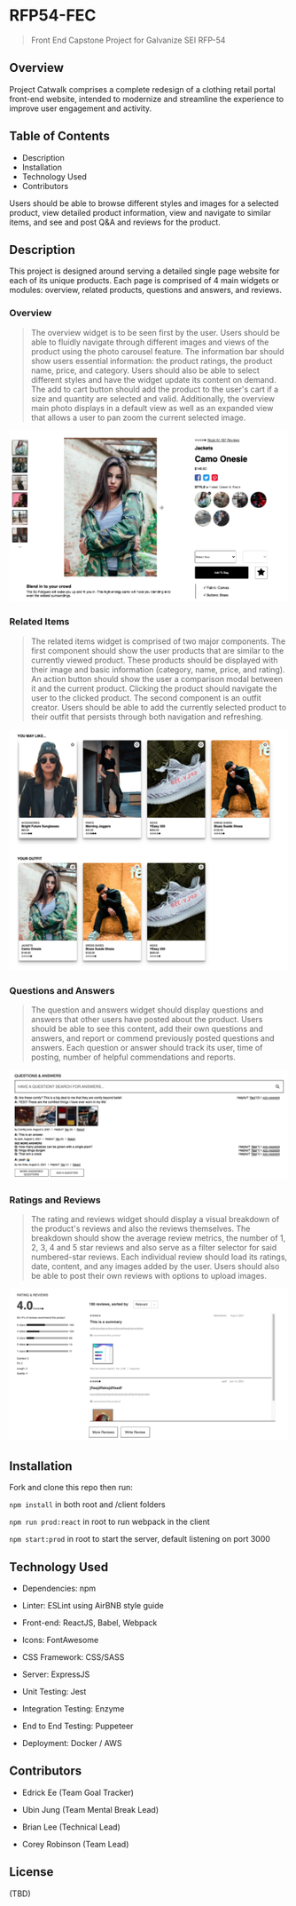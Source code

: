 # RFP54-FEC
> Front End Capstone Project for Galvanize SEI RFP-54

## Overview
Project Catwalk comprises a complete redesign of a clothing retail portal front-end website, intended to modernize and streamline the experience to improve user engagement and activity.

## Table of Contents
- Description
- Installation
- Technology Used
- Contributors

Users should be able to browse different styles and images for a selected product, view detailed product information, view and navigate to similar items, and see and post Q&A and reviews for the product.

## Description
This project is designed around serving a detailed single page website for each of its unique products. Each page is comprised of 4 main widgets or modules: overview, related products, questions and answers, and reviews.

### Overview
>The overview widget is to be seen first by the user. Users should be able to fluidly navigate through different images and views of the product using the photo carousel feature. The information bar should show users essential information: the product ratings, the product name, price, and category. Users should also be able to select different styles and have the widget update its content on demand. The add to cart button should add the product to the user's cart if a size and quantity are selected and valid. Additionally, the overview main photo displays in a default view as well as an expanded view that allows a user to pan zoom the current selected image.

![Alt text](/screenshots/overview.png?raw=true "Overview Widget")

### Related Items
>The related items widget is comprised of two major components. The first component should show the user products that are similar to the currently viewed product. These products should be displayed with their image and basic information (category, name, price, and rating). An action button should show the user a comparison modal between it and the current product. Clicking the product should navigate the user to the clicked product. The second component is an outfit creator. Users should be able to add the currently selected product to their outfit that persists through both navigation and refreshing.

![Alt text](/screenshots/related.png?raw=true "Overview Widget")

### Questions and Answers
>The question and answers widget should display questions and answers that other users have posted about the product. Users should be able to see this content, add their own questions and answers, and report or commend previously posted questions and answers. Each question or answer should track its user, time of posting, number of helpful commendations and reports.

![Alt text](/screenshots/qa.png?raw=true "Q and A Widget")

### Ratings and Reviews
>The rating and reviews widget should display a visual breakdown of the product's reviews and also the reviews themselves. The breakdown should show the average review metrics, the number of 1, 2, 3, 4 and 5 star reviews and also serve as a filter selector for said numbered-star reviews. Each individual review should load its ratings, date, content, and any images added by the user. Users should also be able to post their own reviews with options to upload images.

![Alt text](/screenshots/reviews.png?raw=true "Reviews Widget")

## Installation
Fork and clone this repo then run:

`npm install` in both root and /client folders

`npm run prod:react` in root to run webpack in the client

`npm start:prod` in root to start the server, default listening on port 3000

## Technology Used
- Dependencies: npm

- Linter: ESLint using AirBNB style guide

- Front-end: ReactJS, Babel, Webpack

- Icons: FontAwesome

- CSS Framework: CSS/SASS

- Server: ExpressJS

- Unit Testing: Jest

- Integration Testing: Enzyme

- End to End Testing: Puppeteer

- Deployment: Docker / AWS

## Contributors
- Edrick Ee (Team Goal Tracker)

- Ubin Jung (Team Mental Break Lead)

- Brian Lee (Technical Lead)

- Corey Robinson (Team Lead)

## License
(TBD)
